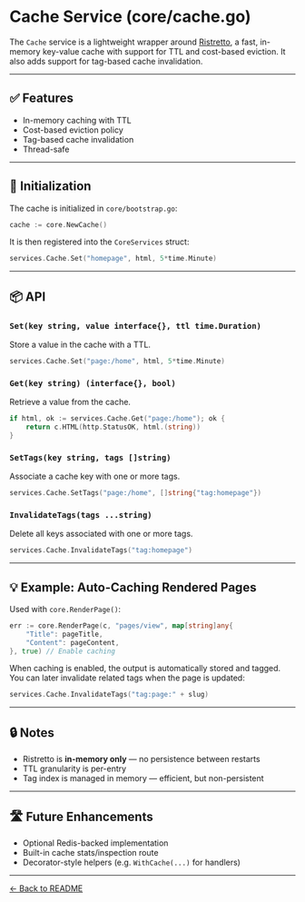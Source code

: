 # Cache Service (core/cache.go)

The `Cache` service is a lightweight wrapper around [Ristretto](https://github.com/dgraph-io/ristretto), a fast, in-memory key-value cache with support for TTL and cost-based eviction. It also adds support for tag-based cache invalidation.

---

## ✅ Features

- In-memory caching with TTL
- Cost-based eviction policy
- Tag-based cache invalidation
- Thread-safe

---

## 🔧 Initialization

The cache is initialized in `core/bootstrap.go`:

```go
cache := core.NewCache()
```

It is then registered into the `CoreServices` struct:

```go
services.Cache.Set("homepage", html, 5*time.Minute)
```

---

## 📦 API

### `Set(key string, value interface{}, ttl time.Duration)`
Store a value in the cache with a TTL.

```go
services.Cache.Set("page:/home", html, 5*time.Minute)
```

### `Get(key string) (interface{}, bool)`
Retrieve a value from the cache.

```go
if html, ok := services.Cache.Get("page:/home"); ok {
    return c.HTML(http.StatusOK, html.(string))
}
```

### `SetTags(key string, tags []string)`
Associate a cache key with one or more tags.

```go
services.Cache.SetTags("page:/home", []string{"tag:homepage"})
```

### `InvalidateTags(tags ...string)`
Delete all keys associated with one or more tags.

```go
services.Cache.InvalidateTags("tag:homepage")
```

---

## 💡 Example: Auto-Caching Rendered Pages

Used with `core.RenderPage()`:

```go
err := core.RenderPage(c, "pages/view", map[string]any{
    "Title": pageTitle,
    "Content": pageContent,
}, true) // Enable caching
```

When caching is enabled, the output is automatically stored and tagged. You can later invalidate related tags when the page is updated:

```go
services.Cache.InvalidateTags("tag:page:" + slug)
```

---

## 🔒 Notes

- Ristretto is **in-memory only** — no persistence between restarts
- TTL granularity is per-entry
- Tag index is managed in memory — efficient, but non-persistent

---

## 🛣 Future Enhancements

- Optional Redis-backed implementation
- Built-in cache stats/inspection route
- Decorator-style helpers (e.g. `WithCache(...)` for handlers)

---

[← Back to README](../README.md)

